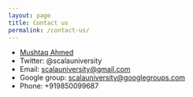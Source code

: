 ```yaml
---
layout: page
title: Contact us
permalink: /contact-us/
---
```


* [Mushtaq Ahmed](https://www.linkedin.com/profile/view?id=1886699)
* Twitter: @scalauniversity
* Email: scalauniversity@gmail.com
* Google group: scalauniversity@googlegroups.com
* Phone: +919850099687
